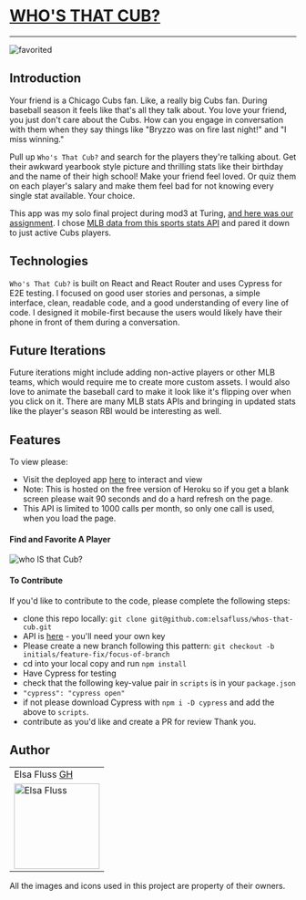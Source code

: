 # [WHO'S THAT CUB?](https://whos-that-player.herokuapp.com/)
---

![favorited](https://user-images.githubusercontent.com/13261139/110353623-811f6c00-7ff4-11eb-8601-e4500be06751.png)

## Introduction

Your friend is a Chicago Cubs fan. Like, a really big Cubs fan. During baseball season it feels like that's all they talk about. You love your friend, you just don't care about the Cubs. How can you engage in conversation with them when they say things like "Bryzzo was on fire last night!" and "I miss winning."

Pull up `Who's That Cub?` and search for the players they're talking about. Get their awkward yearbook style picture and thrilling stats like their birthday and the name of their high school! Make your friend feel loved. Or quiz them on each player's salary and make them feel bad for not knowing every single stat available. Your choice.

This app was my solo final project during mod3 at Turing, [and here was our assignment](https://frontend.turing.io/projects/module-3/niche-audience.html). I chose [MLB data from this sports stats API](https://sportsdata.io/) and pared it down to just active Cubs players.

## Technologies

`Who's That Cub?` is built on React and React Router and uses Cypress for E2E testing. I focused on good user stories and personas, a simple interface, clean, readable code, and a good understanding of every line of code. I designed it mobile-first because the users would likely have their phone in front of them during a conversation.

## Future Iterations

Future iterations might include adding non-active players or other MLB teams, which would require me to create more custom assets. I would also love to animate the baseball card to make it look like it's flipping over when you click on it. There are many MLB stats APIs and bringing in updated stats like the player's season RBI would be interesting as well.

## Features

To view please:
- Visit the deployed app [here](https://whos-that-player.herokuapp.com/) to interact and view
- Note: This is hosted on the free version of Heroku so if you get a blank screen please wait 90 seconds and do a hard refresh on the page.
- This API is limited to 1000 calls per month, so only one call is used, when you load the page.


#### Find and Favorite A Player

![who IS that Cub?](https://media.giphy.com/media/Wky464sXOXalp1pUfc/giphy.gif)



#### To Contribute
If you'd like to contribute to the code, please complete the following steps:
- clone this repo locally: `git clone git@github.com:elsafluss/whos-that-cub.git`
- API is [here](https://sportsdata.io/) - you'll need your own key
- Please create a new branch following this pattern: `git checkout -b initials/feature-fix/focus-of-branch`
- cd into your local copy and run `npm install`
- Have Cypress for testing
 - check that the following key-value pair in `scripts` is in your `package.json`
 - `"cypress": "cypress open"`
 - if not please download Cypress with `npm i -D cypress` and add the above to `scripts`.
- contribute as you'd like and create a PR for review
Thank you.

## Author
<table>
    <tr>
        <td> Elsa Fluss <a href="https://github.com/elsafluss">GH</td>
    </tr>
 <td><img src="https://avatars.githubusercontent.com/u/13261139?s=460&u=f25038a8142aee42289ea23cee45c22fa97888ca&v=4" alt="Elsa Fluss"
 width="150" height="auto" /></td>
</table>


All the images and icons used in this project are property of their owners.
